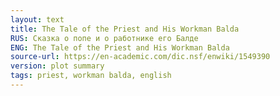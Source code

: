 ```yaml
---
layout: text
title: The Tale of the Priest and His Workman Balda
RUS: Сказка о попе и о работнике его Балде
ENG: The Tale of the Priest and His Workman Balda
source-url: https://en-academic.com/dic.nsf/enwiki/1549390
version: plot summary
tags: priest, workman balda, english
---
```


